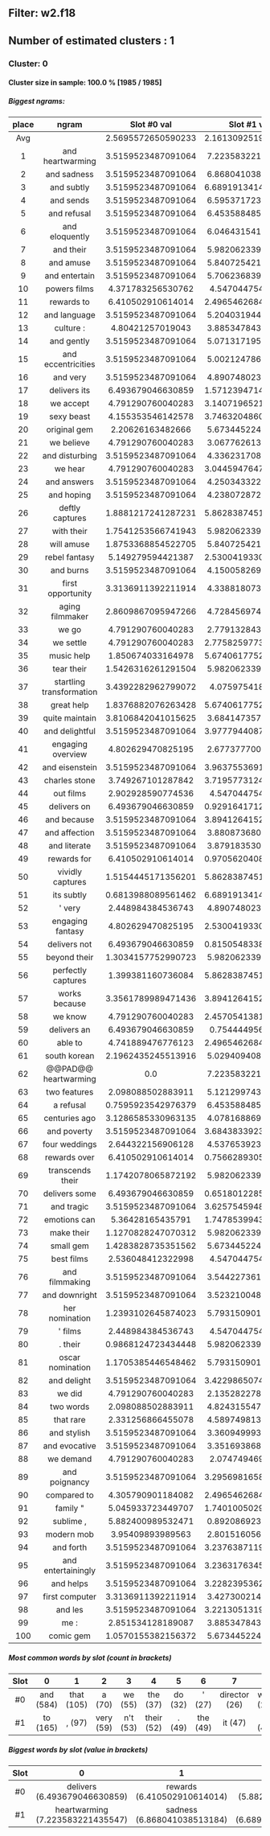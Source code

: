 ## Filter: w2.f18
## Number of estimated clusters : 1
### Cluster: 0
#### Cluster size in sample: 100.0 % [1985 / 1985]
##### Biggest ngrams:
place | ngram | Slot #0 val | Slot #1 val | sum
:--: | :--: | :--: | :--: | :--: 
Avg | | 2.5695572650590233 | 2.1613092519849615 | | 
1 | and heartwarming | 3.5159523487091064 | 7.223583221435547 | 10.739535570144653
2 | and sadness | 3.5159523487091064 | 6.868041038513184 | 10.38399338722229
3 | and subtly | 3.5159523487091064 | 6.6891913414001465 | 10.205143690109253
4 | and sends | 3.5159523487091064 | 6.595371723175049 | 10.111324071884155
5 | and refusal | 3.5159523487091064 | 6.453588485717773 | 9.96954083442688
6 | and eloquently | 3.5159523487091064 | 6.046431541442871 | 9.562383890151978
7 | and their | 3.5159523487091064 | 5.982062339782715 | 9.498014688491821
8 | and amuse | 3.5159523487091064 | 5.840725421905518 | 9.356677770614624
9 | and entertain | 3.5159523487091064 | 5.706236839294434 | 9.22218918800354
10 | powers films | 4.371783256530762 | 4.54704475402832 | 8.918828010559082
11 | rewards to | 6.410502910614014 | 2.4965462684631348 | 8.907049179077148
12 | and language | 3.5159523487091064 | 5.204031944274902 | 8.719984292984009
13 | culture : | 4.80421257019043 | 3.885347843170166 | 8.689560413360596
14 | and gently | 3.5159523487091064 | 5.071317195892334 | 8.58726954460144
15 | and eccentricities | 3.5159523487091064 | 5.002124786376953 | 8.51807713508606
16 | and very | 3.5159523487091064 | 4.890748023986816 | 8.406700372695923
17 | delivers its | 6.493679046630859 | 1.5712394714355469 | 8.064918518066406
18 | we accept | 4.791290760040283 | 3.1407196521759033 | 7.9320104122161865
19 | sexy beast | 4.155353546142578 | 3.7463204860687256 | 7.901674032211304
20 | original gem | 2.20626163482666 | 5.673445224761963 | 7.879706859588623
21 | we believe | 4.791290760040283 | 3.067762613296509 | 7.859053373336792
22 | and disturbing | 3.5159523487091064 | 4.336231708526611 | 7.852184057235718
23 | we hear | 4.791290760040283 | 3.0445947647094727 | 7.835885524749756
24 | and answers | 3.5159523487091064 | 4.250343322753906 | 7.766295671463013
25 | and hoping | 3.5159523487091064 | 4.238072872161865 | 7.754025220870972
26 | deftly captures | 1.8881217241287231 | 5.8628387451171875 | 7.750960469245911
27 | with their | 1.7541253566741943 | 5.982062339782715 | 7.736187696456909
28 | will amuse | 1.8753368854522705 | 5.840725421905518 | 7.716062307357788
29 | rebel fantasy | 5.149279594421387 | 2.5300419330596924 | 7.679321527481079
30 | and burns | 3.5159523487091064 | 4.150058269500732 | 7.666010618209839
31 | first opportunity | 3.3136911392211914 | 4.338818073272705 | 7.6525092124938965
32 | aging filmmaker | 2.8609867095947266 | 4.728456974029541 | 7.589443683624268
33 | we go | 4.791290760040283 | 2.779132843017578 | 7.570423603057861
34 | we settle | 4.791290760040283 | 2.7758259773254395 | 7.567116737365723
35 | music help | 1.850674033164978 | 5.6740617752075195 | 7.524735808372498
36 | tear their | 1.5426316261291504 | 5.982062339782715 | 7.524693965911865
37 | startling transformation | 3.4392282962799072 | 4.07597541809082 | 7.5152037143707275
38 | great help | 1.8376882076263428 | 5.6740617752075195 | 7.511749982833862
39 | quite maintain | 3.8106842041015625 | 3.684147357940674 | 7.494831562042236
40 | and delightful | 3.5159523487091064 | 3.9777944087982178 | 7.493746757507324
41 | engaging overview | 4.802629470825195 | 2.677377700805664 | 7.480007171630859
42 | and eisenstein | 3.5159523487091064 | 3.9637553691864014 | 7.479707717895508
43 | charles stone | 3.749267101287842 | 3.7195773124694824 | 7.468844413757324
44 | out films | 2.902928590774536 | 4.54704475402832 | 7.4499733448028564
45 | delivers on | 6.493679046630859 | 0.9291641712188721 | 7.4228432178497314
46 | and because | 3.5159523487091064 | 3.8941264152526855 | 7.410078763961792
47 | and affection | 3.5159523487091064 | 3.880873680114746 | 7.3968260288238525
48 | and literate | 3.5159523487091064 | 3.879183530807495 | 7.395135879516602
49 | rewards for | 6.410502910614014 | 0.9705620408058167 | 7.38106495141983
50 | vividly captures | 1.5154445171356201 | 5.8628387451171875 | 7.378283262252808
51 | its subtly | 0.6813988089561462 | 6.6891913414001465 | 7.370590150356293
52 | ' very | 2.448984384536743 | 4.890748023986816 | 7.33973240852356
53 | engaging fantasy | 4.802629470825195 | 2.5300419330596924 | 7.332671403884888
54 | delivers not | 6.493679046630859 | 0.8150548338890076 | 7.308733880519867
55 | beyond their | 1.3034157752990723 | 5.982062339782715 | 7.285478115081787
56 | perfectly captures | 1.399381160736084 | 5.8628387451171875 | 7.2622199058532715
57 | works because | 3.3561789989471436 | 3.8941264152526855 | 7.250305414199829
58 | we know | 4.791290760040283 | 2.4570541381835938 | 7.248344898223877
59 | delivers an | 6.493679046630859 | 0.75444495677948 | 7.248124003410339
60 | able to | 4.741889476776123 | 2.4965462684631348 | 7.238435745239258
61 | south korean | 2.1962435245513916 | 5.029409408569336 | 7.2256529331207275
62 | @@PAD@@ heartwarming | 0.0 | 7.223583221435547 | 7.223583221435547
63 | two features | 2.098088502883911 | 5.121299743652344 | 7.219388246536255
64 | a refusal | 0.7595923542976379 | 6.453588485717773 | 7.213180840015411
65 | centuries ago | 3.1286585330963135 | 4.078168869018555 | 7.206827402114868
66 | and poverty | 3.5159523487091064 | 3.6843833923339844 | 7.200335741043091
67 | four weddings | 2.644322156906128 | 4.537653923034668 | 7.181976079940796
68 | rewards over | 6.410502910614014 | 0.7566289305686951 | 7.167131841182709
69 | transcends their | 1.1742078065872192 | 5.982062339782715 | 7.156270146369934
70 | delivers some | 6.493679046630859 | 0.6518012285232544 | 7.145480275154114
71 | and tragic | 3.5159523487091064 | 3.6257545948028564 | 7.141706943511963
72 | emotions can | 5.36428165435791 | 1.7478539943695068 | 7.112135648727417
73 | make their | 1.1270828247070312 | 5.982062339782715 | 7.109145164489746
74 | small gem | 1.4283828735351562 | 5.673445224761963 | 7.101828098297119
75 | best films | 2.536048412322998 | 4.54704475402832 | 7.083093166351318
76 | and filmmaking | 3.5159523487091064 | 3.544227361679077 | 7.060179710388184
77 | and downright | 3.5159523487091064 | 3.523210048675537 | 7.0391623973846436
78 | her nomination | 1.2393102645874023 | 5.793150901794434 | 7.032461166381836
79 | ' films | 2.448984384536743 | 4.54704475402832 | 6.9960291385650635
80 | . their | 0.9868124723434448 | 5.982062339782715 | 6.96887481212616
81 | oscar nomination | 1.1705385446548462 | 5.793150901794434 | 6.96368944644928
82 | and delight | 3.5159523487091064 | 3.4229865074157715 | 6.938938856124878
83 | we did | 4.791290760040283 | 2.135282278060913 | 6.926573038101196
84 | two words | 2.098088502883911 | 4.824315547943115 | 6.922404050827026
85 | that rare | 2.331256866455078 | 4.589749813079834 | 6.921006679534912
86 | and stylish | 3.5159523487091064 | 3.360949993133545 | 6.876902341842651
87 | and evocative | 3.5159523487091064 | 3.351693868637085 | 6.867646217346191
88 | we demand | 4.791290760040283 | 2.07474946975708 | 6.866040229797363
89 | and poignancy | 3.5159523487091064 | 3.2956981658935547 | 6.811650514602661
90 | compared to | 4.305790901184082 | 2.4965462684631348 | 6.802337169647217
91 | family " | 5.045933723449707 | 1.7401005029678345 | 6.7860342264175415
92 | sublime , | 5.882400989532471 | 0.892086923122406 | 6.774487912654877
93 | modern mob | 3.95409893989563 | 2.801516056060791 | 6.755614995956421
94 | and forth | 3.5159523487091064 | 3.2376387119293213 | 6.753591060638428
95 | and entertainingly | 3.5159523487091064 | 3.2363176345825195 | 6.752269983291626
96 | and helps | 3.5159523487091064 | 3.2282395362854004 | 6.744191884994507
97 | first computer | 3.3136911392211914 | 3.427300214767456 | 6.7409913539886475
98 | and les | 3.5159523487091064 | 3.2213051319122314 | 6.737257480621338
99 | me : | 2.851534128189087 | 3.885347843170166 | 6.736881971359253
100 | comic gem | 1.0570155382156372 | 5.673445224761963 | 6.7304607629776
##### Most common words by slot (count in brackets)
Slot | 0 | 1 | 2 | 3 | 4 | 5 | 6 | 7 | 8 | 9 | 10 | 11 | 12 | 13 | 14 | 15 | 16 | 17 | 18 | 19 | 20 | 21 | 22 | 23 | 24 | 25 | 26 | 27 | 28 | 29
:--: | :--: | :--: | :--: | :--: | :--: | :--: | :--: | :--: | :--: | :--: | :--: | :--: | :--: | :--: | :--: | :--: | :--: | :--: | :--: | :--: | :--: | :--: | :--: | :--: | :--: | :--: | :--: | :--: | :--: | :--:
#0 | and (584) | that (105) | a (70) | we (55) | the (37) | do (32) | ' (27) | director (26) | with (23) | best (20) | family (20) | quite (19) | . (19) | out (18) | @@PAD@@ (15) | first (14) | engaging (14) | works (13) | in (12) | is (11) | fun (11) | culture (10) | delivers (10) | not (10) | thanks (9) | world (9) | wo (9) | me (8) | entertainment (8) | those (8)
#1 | to (165) | , (97) | very (59) | n't (53) | their (52) | . (49) | the (49) | it (47) | 's (42) | a (35) | films (26) | its (23) | : (21) | for (17) | his (15) | because (13) | rare (13) | when (13) | an (12) | film (12) | filmmaker (11) | " (11) | ride (10) | captures (9) | help (9) | funny (9) | i (9) | then (9) | on (8) | ultimately (8)
##### Biggest words by slot (value in brackets)
Slot | 0 | 1 | 2 | 3 | 4 | 5 | 6 | 7 | 8 | 9 | 10 | 11 | 12 | 13 | 14 | 15 | 16 | 17 | 18 | 19 | 20 | 21 | 22 | 23 | 24 | 25 | 26 | 27 | 28 | 29
:--: | :--: | :--: | :--: | :--: | :--: | :--: | :--: | :--: | :--: | :--: | :--: | :--: | :--: | :--: | :--: | :--: | :--: | :--: | :--: | :--: | :--: | :--: | :--: | :--: | :--: | :--: | :--: | :--: | :--: | :--:
#0 | delivers (6.493679046630859) | rewards (6.410502910614014) | sublime (5.882400989532471) | fuss (5.669549942016602) | swings (5.433559417724609) | emotions (5.36428165435791)
#1 | heartwarming (7.223583221435547) | sadness (6.868041038513184) | subtly (6.6891913414001465) | sends (6.595371723175049) | refusal (6.453588485717773) | eloquently (6.046431541442871)
